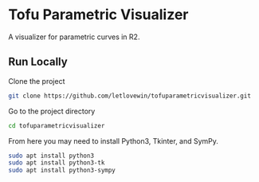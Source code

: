 
# Tofu Parametric Visualizer

A visualizer for parametric curves in R2.




## Run Locally

Clone the project

```bash
git clone https://github.com/letlovewin/tofuparametricvisualizer.git
```

Go to the project directory

```bash
cd tofuparametricvisualizer
```

From here you may need to install Python3, Tkinter, and SymPy.

```bash
sudo apt install python3
sudo apt install python3-tk
sudo apt install python3-sympy
```
